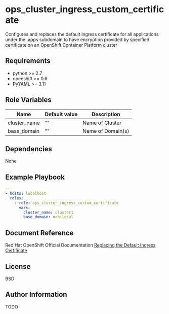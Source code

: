 ops_cluster_ingress_custom_certificate
======================================

Configures and replaces the default ingress certificate for all applications under the .apps subdomain to have encryption provided by specified certificate on an OpenShift Container Platform cluster

Requirements
------------

* python >= 2.7
* openshift >= 0.6
* PyYAML >= 3.11

Role Variables
--------------

| Name                          | Default value |               Description                    |
|-------------------------------|---------------|----------------------------------------------|
| cluster_name     | ""          | Name of Cluster |
| base_domain    | ""            | Name of Domain(s)                                    |

Dependencies
------------

None

Example Playbook
----------------

```yaml
---
- hosts: localhost
  roles:
    - role: ops_cluster_ingress_custom_certificate
      vars:
        cluster_name: cluster1
        base_domain: ocp.local
```

Document Reference
------------------
Red Hat OpenShift Official Documentation [Replacing the Default Ingress Certificate](https://docs.openshift.com/container-platform/latest/security/certificates/replacing-default-ingress-certificate.html#replacing-default-ingress_replacing-default-ingress)

License
-------

BSD

Author Information
------------------

TODO